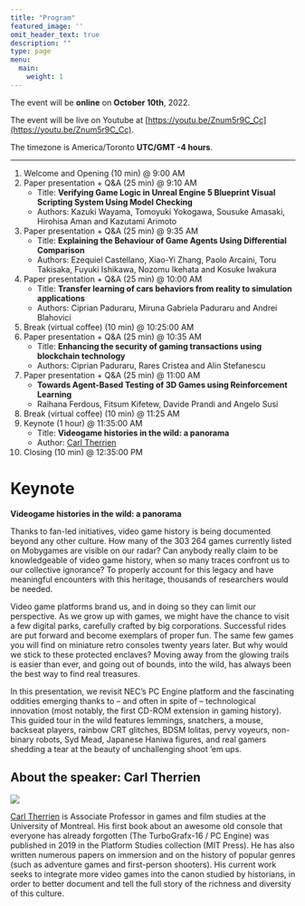 ```yaml
---
title: "Program"
featured_image: ''
omit_header_text: true
description: ""
type: page
menu:
  main:
    weight: 1
---
```


The event will be **online** on **October 10th**, 2022.

The event will be live on Youtube at [https://youtu.be/Znum5r9C_Cc](https://youtu.be/Znum5r9C_Cc).

The timezone is America/Toronto **UTC/GMT -4 hours**.

---

1. Welcome and Opening (10 min) @ 9:00 AM
2. Paper presentation + Q&A (25 min) @ 9:10 AM
    * Title: **Verifying Game Logic in Unreal Engine 5 Blueprint Visual Scripting System Using Model Checking**
    * Authors: Kazuki Wayama, Tomoyuki Yokogawa, Sousuke Amasaki, Hirohisa Aman and Kazutami Arimoto
3. Paper presentation + Q&A	(25 min) @ 9:35 AM
    * Title: **Explaining the Behaviour of Game Agents Using Differential Comparison**
    * Authors: Ezequiel Castellano, Xiao-Yi Zhang, Paolo Arcaini, Toru Takisaka, Fuyuki Ishikawa, Nozomu Ikehata and Kosuke Iwakura
4. Paper presentation + Q&A (25 min) @ 10:00 AM
    * Title: **Transfer learning of cars behaviors from reality to simulation applications**
    * Authors: Ciprian Paduraru, Miruna Gabriela Paduraru and Andrei Blahovici
5. Break (virtual coffee) (10 min) @ 10:25:00 AM
6. Paper presentation + Q&A (25 min) @ 10:35 AM
    * Title: **Enhancing the security of gaming transactions using blockchain technology**
    * Authors: Ciprian Paduraru, Rares Cristea and Alin Stefanescu
7. Paper presentation + Q&A (25 min) @ 11:00 AM	
    * **Towards Agent-Based Testing of 3D Games using Reinforcement Learning**
    * Raihana Ferdous, Fitsum Kifetew, Davide Prandi and Angelo Susi
8. Break (virtual coffee) (10 min) @ 11:25 AM
9. Keynote	(1 hour) @ 11:35:00 AM
    * Title: **Videogame histories in the wild: a panorama**
    * Author: [Carl Therrien](https://histart.umontreal.ca/repertoire-departement/professeur/in/in19263/sg/Carl%20Therrien/)
10. Closing	(10 min) @ 12:35:00 PM

# Keynote 

**Videogame histories in the wild: a panorama**

Thanks to fan-led initiatives, video game history is being documented beyond any other culture. How many of the 303 264 games currently listed on Mobygames are visible on our radar? Can anybody really claim to be knowledgeable of video game history, when so many traces confront us to our collective ignorance? To properly account for this legacy and have meaningful encounters with this heritage, thousands of researchers would be needed.

Video game platforms brand us, and in doing so they can limit our perspective. As we grow up with games, we might have the chance to visit a few digital parks, carefully crafted by big corporations. Successful rides are put forward and become exemplars of proper fun. The same few games you will find on miniature retro consoles twenty years later. But why would we stick to these protected enclaves? Moving away from the glowing trails is easier than ever, and going out of bounds, into the wild, has always been the best way to find real treasures.

In this presentation, we revisit NEC’s PC Engine platform and the fascinating oddities emerging thanks to – and often in spite of – technological innovation (most notably, the first CD-ROM extension in gaming history). This guided tour in the wild features lemmings, snatchers, a mouse, backseat players, rainbow CRT glitches, BDSM lolitas, pervy voyeurs, non-binary robots, Syd Mead, Japanese Haniwa figures, and real gamers shedding a tear at the beauty of unchallenging shoot ’em ups.

## About the speaker: Carl Therrien

![](/carl.jpg)

[Carl Therrien](https://histart.umontreal.ca/repertoire-departement/professeur/in/in19263/sg/Carl%20Therrien/) is Associate Professor in games and film studies at the University of Montreal. His first book about an awesome old console that everyone has already forgotten (The TurboGrafx-16 / PC Engine) was published in 2019 in the Platform Studies collection (MIT Press). He has also written numerous papers on immersion and on the history of popular genres (such as adventure games and first-person shooters). His current work seeks to integrate more video games into the canon studied by historians, in order to better document and tell the full story of the richness and diversity of this culture. 